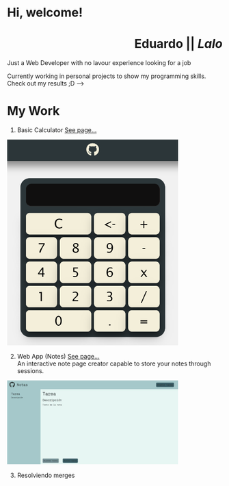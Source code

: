 # Hi, welcome!

<div align="right">

# **Eduardo** || **_Lalo_**

</div>

Just a Web Developer with no lavour experience looking for a job

Currently working in personal projects to show my programming skills. Check out my results ;D -->

# My Work

1. Basic Calculator [See page...](https://dastlsito.github.io/calculadora-basica/)

<img width="400" height="auto" src="media/calculatorpage.png">

2. Web App (Notes) [See page...](https://github.com/DASTLSITO/AppDeNotas)
   <br>
   An interactive note page creator capable to store your notes through sessions.

<img width="400" height="auto" src="media/notasPreview.jpg">

3. Resolviendo merges
